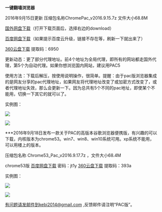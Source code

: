 **一键翻墙浏览器**

2016年9月15日更新 压缩包名称ChromePac_v2016.9.15.7z 文件大小68.8M

[国外网盘下载](https://mega.nz/#!04wWFRwI!UHaWLZmMBSZjwJU8nBPjKglDBI7NOCtNRhGcarhSwQA)（打开下载页面后，选择右边的download）

[百度网盘下载](http://pan.baidu.com/s/1coTr2Y )（如果提示百度云升级，链接不存在等，刷新一下就出来了）

[360云盘下载](https://yunpan.cn/ckdX6XeSnth42 ) 提取码：6950

更新动态：更了部分代理地址。前4个地址为全局代理，即所有的网站都走国外代理，第5个为自动代理。如果你想浏览国内网站，建议用PAC5

使用方法：下载后解压，按使用说明操作，很简单。提醒：由于pac版浏览器集成的是网友分享的pac代理地址，如果网友将代理地址改变了或加密方式改变了，或者代理地址失效，那么会更新一下。因为总共有5个不同的pac地址，即使某个不能用，切换一下其它的就可以了。

实例图：

![](https://raw.githubusercontent.com/Alvin9999/pac2/master/pac使用说明1.png)

![](https://raw.githubusercontent.com/Alvin9999/pac2/master/pac使用说明2.png)

***2016年9月18日发布一款关于PAC的高版本谷歌浏览器便携版，有兴趣的可以下载，内核版本为chrome53。win7、win8、win10系统可用。xp系统不能用，可以用楼上的版本。

压缩包名称 Chrome53_Pac_v2016.9.17.7z ，文件大小68.4M

chrome53版 [百度网盘下载](http://pan.baidu.com/s/1bpMbynt ) 密码：jt1y          [360云盘下载](https://yunpan.cn/ckxaNS3wvfVJJ) 提取码：393a

实例图：

![](https://raw.githubusercontent.com/Alvin9999/pac2/master/pac版使用说明1.png)

![](https://raw.githubusercontent.com/Alvin9999/pac2/master/pac版使用说明2.png)




有问题请发邮件到kebi2014@gmail.com ,反馈邮件请注明“PAC版”。